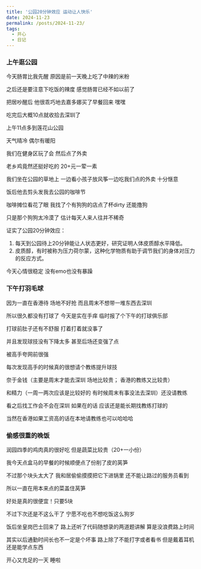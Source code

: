 ```yaml
---
title: '公园20分钟效应 运动让人快乐'
date: 2024-11-23
permalink: /posts/2024-11-23/
tags:
  - 开心
  - 日记
---
```


### 上午逛公园

今天肠胃比我先醒 原因是前一天晚上吃了中辣的米粉

之后还是要注意下吃饭的辣度 感觉肠胃已经不如以前了

把居吵醒后 他很乖巧地去嘉多娜买了早餐回来 嘿嘿

吃完后大概10点就收拾去深圳了

上午11点多到莲花山公园

天气晴冷 偶尔有暖阳 

我们在健身区玩了会 然后点了外卖 

老乡鸡竟然还挺好吃的 20+元一荤一素 

我们坐在公园的草地上 一边看小孩子放风筝一边吃我们点的外卖 十分惬意 

饭后他去剪头发我去公园的咖啡节 

咖啡摊位看花了眼 我找了个有狗狗的店点了杯dirty 还能撸狗

只是那个狗狗太冷漠了 估计每天人来人往并不稀奇

证实了公园20分钟效应：

1. 每天到公园待上20分钟能让人状态更好，研究证明人体皮质醇水平降低。
2. 皮质醇，有时被称为压力荷尔蒙，这种化学物质有助于调节我们的身体对压力的反应方式。

今天心情很稳定 没有emo也没有暴躁

### 下午打羽毛球

因为一直在香港待 场地不好抢 而且周末不想带一堆东西去深圳

所以很久都没有打球了 今天是实在手痒 临时报了个下午的打球俱乐部

打球前肚子还有不舒服 打着打着就没事了

并且发现球技没有下降太多 甚至后场还变强了点 

被高手夸网前很强

每次发现高手的时候真的很想请个教练提升球技

奈于金钱（主要是周末才能去深圳 场地比较贵； 香港的教练又比较贵）

和精力（一周一两次应该是比较好的 有时候周末有事没法去深圳）还没请教练

看之后找工作会不会在深圳 如果在的话 应该还是能长期找教练打球的

当然在香港如果工资高的话在本地请教练也可以哈哈哈

### 偷感很重的晚饭

润园四季的鸡肉真的很好吃 但是蔬菜比较贵（20+一小份）

我今天点盒马的早餐的时候顺便点了份削了皮的莴笋

不过那个块头太大了 我和居偷偷摸摸把它下进锅里 还不能让路过的服务员看到 

所以一直在用本来点的菜盖住莴笋 

好处是真的很便宜！只要5块

不过下次还是不这么干了 宁愿不吃也不想吃饭这么狗岁

饭后坐皇岗巴士回来了 路上还听了代码随想录的两道题讲解 算是没浪费路上时间

其实以后通勤时间长也不一定是个坏事 路上除了不能打字或者看书 但是戴着耳机还是能学点东西

开心又充足的一天 睡啦


